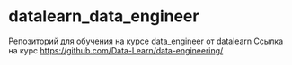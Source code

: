 # datalearn_data_engineer

Репозиторий для обучения на курсе data_engineer от datalearn 
Ссылка на курс https://github.com/Data-Learn/data-engineering/
